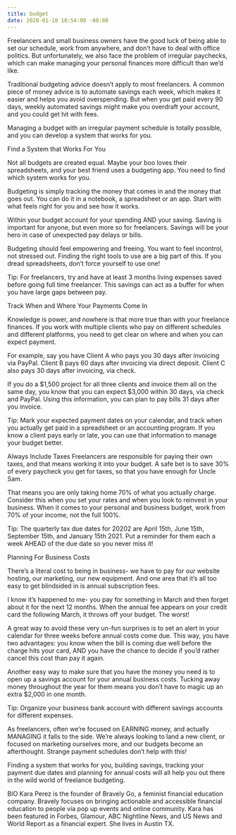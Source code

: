 ```yaml
---
title: budget
date: 2020-01-10 10:54:00 -08:00
---
```


Freelancers and small business owners have the good luck of being able to set our schedule, work from anywhere, and don’t have to deal with office politics. But unfortunately, we also face the problem of irregular paychecks, which can make managing your personal finances more difficult than we’d like. 

Traditional budgeting advice doesn’t apply to most freelancers. A common piece of money advice is to automate savings each week, which makes it easier and helps you avoid overspending. But when you get paid every 90 days, weekly automated savings might make you overdraft your account, and you could get hit with fees. 

Managing a budget with an irregular payment schedule is totally possible, and you can develop a system that works for you. 

Find a System that Works For You

Not all budgets are created equal. Maybe your boo loves their spreadsheets, and your best friend uses a budgeting app. You need to find which system works for you. 

Budgeting is simply tracking the money that comes in and the money that goes out. You can do it in a notebook, a spreadsheet or an app. Start with what feels right for you and see how it works.

Within your budget account for your spending AND your saving. Saving is important for anyone, but even more so for freelancers. Savings will be your hero in case of unexpected pay delays or bills. 

Budgeting should feel empowering and freeing. You want to feel incontrol, not stressed out. Finding the right tools to use are a big part of this. If you dread spreadsheets, don’t force yourself to use one! 

Tip: For freelancers, try and have at least 3 months living expenses saved before going full time freelancer. This savings can act as a buffer for when you have large gaps between pay. 

Track When and Where Your Payments Come In

Knowledge is power, and nowhere is that more true than with your freelance finances. If you work with multiple clients who pay on different schedules and different platforms, you need to get clear on where and when you can expect payment. 

For example, say you have Client A who pays you 30 days after invoicing via PayPal. Client B pays 60 days after invoicing via direct deposit. Client C also pays 30 days after invoicing, via check. 

If you do a $1,500 project for all three clients and invoice them all on the same day, you know that you can expect $3,000 within 30 days, via check and PayPal. Using this information, you can plan to pay bills 31 days after you invoice. 

Tip: Mark your expected payment dates on your calendar, and track when you actually get paid in a spreadsheet or an accounting program. If you know a client pays early or late, you can use that information to manage your budget better. 

Always Include Taxes
Freelancers are responsible for paying their own taxes, and that means working it into your budget. A safe bet is to save 30% of every paycheck you get for taxes, so that you have enough for Uncle Sam.

That means you are only taking home 70% of what you actually charge. Consider this when you set your rates and when you look to reinvest in your business. When it comes to your personal and business budget, work from 70% of your income, not the full 100%. 

Tip: The quarterly tax due dates for 20202 are April 15th, June 15th, September 15th, and January 15th 2021. Put a reminder for them each a week AHEAD of the due date so you never miss it! 

Planning For Business Costs

There’s a literal cost to being in business- we have to pay for our website hosting, our marketing, our new equipment. And one area that it’s all too easy to get blindsided in is annual subscription fees. 

I know it’s happened to me- you pay for something in March and then forget about it for the next 12 months. When the annual fee appears on your credit card the following March, it throws off your budget. The worst!

A great way to avoid these very un-fun surprises is to set an alert in your calendar for three weeks before annual costs come due. This way, you have two advantages: you know when the bill is coming due well before the charge hits your card, AND you have the chance to decide if you’d rather cancel this cost than pay it again. 

Another easy way to make sure that you have the money you need is to open up a savings account for your annual business costs. Tucking away money throughout the year for them means you don’t have to magic up an extra $2,000 in one month. 

Tip: Organize your business bank account with different savings accounts for different expenses. 


As freelancers, often we’re focused on EARNING money, and actually MANAGING it falls to the side. We’re always looking to land a new client, or focused on marketing ourselves more, and our budgets become an afterthought. Strange payment schedules don’t help with this! 

Finding a system that works for you, building savings, tracking your payment due dates and planning for annual costs will all help you out there in the wild world of freelance budgeting. 


BIO
Kara Perez is the founder of Bravely Go, a feminist financial education company. Bravely focuses on bringing actionable and accessible financial education to people via pop up events and online community. Kara has been featured in Forbes, Glamour, ABC Nightline News, and US News and World Report as a financial expert. She lives in Austin TX. 
